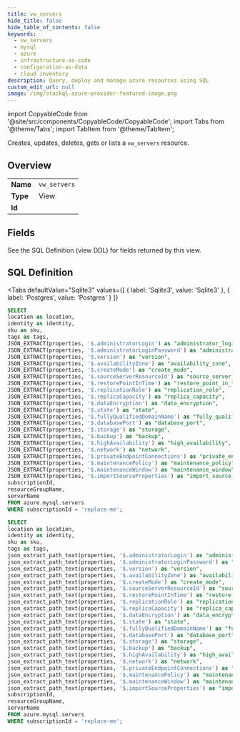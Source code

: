 ```yaml
--- 
title: vw_servers
hide_title: false
hide_table_of_contents: false
keywords:
  - vw_servers
  - mysql
  - azure
  - infrastructure-as-code
  - configuration-as-data
  - cloud inventory
description: Query, deploy and manage azure resources using SQL
custom_edit_url: null
image: /img/stackql-azure-provider-featured-image.png
---
```


import CopyableCode from '@site/src/components/CopyableCode/CopyableCode';
import Tabs from '@theme/Tabs';
import TabItem from '@theme/TabItem';

Creates, updates, deletes, gets or lists a <code>vw_servers</code> resource.

## Overview
<table><tbody>
<tr><td><b>Name</b></td><td><code>vw_servers</code></td></tr>
<tr><td><b>Type</b></td><td>View</td></tr>
<tr><td><b>Id</b></td><td><CopyableCode code="azure.mysql.vw_servers" /></td></tr>
</tbody></table>

## Fields

See the SQL Definition (view DDL) for fields returned by this view.

## SQL Definition

<Tabs
defaultValue="Sqlite3"
values={[
{ label: 'Sqlite3', value: 'Sqlite3' },
{ label: 'Postgres', value: 'Postgres' }
]}
>
<TabItem value="Sqlite3">

```sql
SELECT
location as location,
identity as identity,
sku as sku,
tags as tags,
JSON_EXTRACT(properties, '$.administratorLogin') as "administrator_login",
JSON_EXTRACT(properties, '$.administratorLoginPassword') as "administrator_login_password",
JSON_EXTRACT(properties, '$.version') as "version",
JSON_EXTRACT(properties, '$.availabilityZone') as "availability_zone",
JSON_EXTRACT(properties, '$.createMode') as "create_mode",
JSON_EXTRACT(properties, '$.sourceServerResourceId') as "source_server_resource_id",
JSON_EXTRACT(properties, '$.restorePointInTime') as "restore_point_in_time",
JSON_EXTRACT(properties, '$.replicationRole') as "replication_role",
JSON_EXTRACT(properties, '$.replicaCapacity') as "replica_capacity",
JSON_EXTRACT(properties, '$.dataEncryption') as "data_encryption",
JSON_EXTRACT(properties, '$.state') as "state",
JSON_EXTRACT(properties, '$.fullyQualifiedDomainName') as "fully_qualified_domain_name",
JSON_EXTRACT(properties, '$.databasePort') as "database_port",
JSON_EXTRACT(properties, '$.storage') as "storage",
JSON_EXTRACT(properties, '$.backup') as "backup",
JSON_EXTRACT(properties, '$.highAvailability') as "high_availability",
JSON_EXTRACT(properties, '$.network') as "network",
JSON_EXTRACT(properties, '$.privateEndpointConnections') as "private_endpoint_connections",
JSON_EXTRACT(properties, '$.maintenancePolicy') as "maintenance_policy",
JSON_EXTRACT(properties, '$.maintenanceWindow') as "maintenance_window",
JSON_EXTRACT(properties, '$.importSourceProperties') as "import_source_properties",
subscriptionId,
resourceGroupName,
serverName
FROM azure.mysql.servers
WHERE subscriptionId = 'replace-me';
```

</TabItem>
<TabItem value="Postgres">

```sql
SELECT
location as location,
identity as identity,
sku as sku,
tags as tags,
json_extract_path_text(properties, '$.administratorLogin') as "administrator_login",
json_extract_path_text(properties, '$.administratorLoginPassword') as "administrator_login_password",
json_extract_path_text(properties, '$.version') as "version",
json_extract_path_text(properties, '$.availabilityZone') as "availability_zone",
json_extract_path_text(properties, '$.createMode') as "create_mode",
json_extract_path_text(properties, '$.sourceServerResourceId') as "source_server_resource_id",
json_extract_path_text(properties, '$.restorePointInTime') as "restore_point_in_time",
json_extract_path_text(properties, '$.replicationRole') as "replication_role",
json_extract_path_text(properties, '$.replicaCapacity') as "replica_capacity",
json_extract_path_text(properties, '$.dataEncryption') as "data_encryption",
json_extract_path_text(properties, '$.state') as "state",
json_extract_path_text(properties, '$.fullyQualifiedDomainName') as "fully_qualified_domain_name",
json_extract_path_text(properties, '$.databasePort') as "database_port",
json_extract_path_text(properties, '$.storage') as "storage",
json_extract_path_text(properties, '$.backup') as "backup",
json_extract_path_text(properties, '$.highAvailability') as "high_availability",
json_extract_path_text(properties, '$.network') as "network",
json_extract_path_text(properties, '$.privateEndpointConnections') as "private_endpoint_connections",
json_extract_path_text(properties, '$.maintenancePolicy') as "maintenance_policy",
json_extract_path_text(properties, '$.maintenanceWindow') as "maintenance_window",
json_extract_path_text(properties, '$.importSourceProperties') as "import_source_properties",
subscriptionId,
resourceGroupName,
serverName
FROM azure.mysql.servers
WHERE subscriptionId = 'replace-me';
```

</TabItem>
</Tabs>
